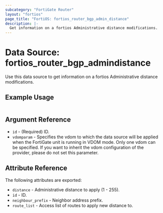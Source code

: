 ```yaml
---
subcategory: "FortiGate Router"
layout: "fortios"
page_title: "FortiOS: fortios_router_bgp_admin_distance"
description: |-
  Get information on a fortios Administrative distance modifications.
---
```


# Data Source: fortios_router_bgp_admindistance
Use this data source to get information on a fortios Administrative distance modifications.


## Example Usage

```hcl

```

## Argument Reference

* `id` - (Required) ID.
* `vdomparam` - Specifies the vdom to which the data source will be applied when the FortiGate unit is running in VDOM mode. Only one vdom can be specified. If you want to inherit the vdom configuration of the provider, please do not set this parameter.

## Attribute Reference

The following attributes are exported:

* `distance` - Administrative distance to apply (1 - 255).
* `id` - ID.
* `neighbour_prefix` - Neighbor address prefix.
* `route_list` - Access list of routes to apply new distance to.

